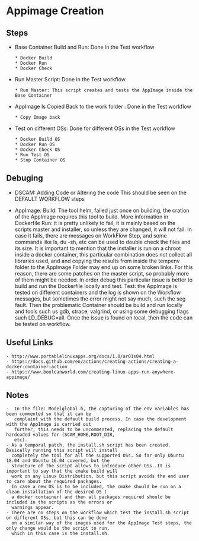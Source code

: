 # Appimage Creation 
## Steps
- Base Container Build and Run: Done in the Test workflow

      * Docker Build
      * Docker Run
      * Docker Check

- Run Master Script: Done in the Test workflow

      * Run Master: This script creates and tests the AppImage inside the Base Container

- AppImage Is Copied Back to the work folder : Done in the Test workflow

      * Copy Image back

- Test on different OSs: Done for different OSs in the Test workflow

      * Docker Build OS
      * Docker Run OS
      * Docker Check OS
      * Run Test OS
      * Stop Container OS

## Debuging

- DSCAM: Adding Code or Altering the code
	This should be seen on the DEFAULT WORKFLOW steps 

- AppImage: 
	Build: The tool helm, failed just once on building, the cration of the AppImage
	       requires this tool to build. More information in Dockerfile
	Run: it is pretty unlikely to fail, it is mainly based on the scripts master and
	     installer, so unless they are changed, it will not fail. In case it fails, 
	     there are messages on WorkFlow Step, and some commands like ls, du -sh, etc
	     can be used to double check the files and its size. 
	     It is important to mention that the installer is run on a chroot inside a docker
	     container, this particular combination does not collect all libraries used, and
	     and copying the results from inside the tempenv folder to the AppImage Folder
	     may end up on some broken links. For this reason, there are some patches on the
	     master script, so probably more of them might be needed. In order debug this 
	     particular issue is better to build and run the Dockerfile locally and test.
	Test: the AppImage is tested on different containers and the log is shown on the 
	      Workflow messages, but sometimes the error might not say much, such the seg
	      fault. Then the problematic Container should be build and run locally and tools
	      such us gdb, strace, valgrind, or using some debugging flags such LD_DEBUG=all.
	      Once the issue is found on local, then the code can be tested on workflow.

## Useful Links
	- http://www.portablelinuxapps.org/docs/1.0/ar01s04.html	
	- https://docs.github.com/en/actions/creating-actions/creating-a-docker-container-action
	- https://www.booleanworld.com/creating-linux-apps-run-anywhere-appimage/

## Notes
	-  In the file: Modelglobal.h, the capturing of the env variables has been commented so that it can be
	   complaint with the default build process. In case the development with the AppImage is carried out
	   further, this needs to be uncommented, replacing the default hardcoded values for (SCAM_HOME,ROOT_DIR,
	   etc).
	- As a temporal patch, the install.sh script has been created. Basically running this script will install
	  completely the tool for all the supported OSs. So far only Ubuntu 18.04 and Ubuntu 16.04 covered, but the
	  structure of the script allows to introduce other OSs. It is important to say that the cmake build will
	  work on any Linux Distribution, but this script avoids the end user to care about the required packages.
	  In case a new OS is to be included, the cmake should be run on a clean installation of the desired OS (
	  a docker container) and then all packages required should be included in the scripts as the errors or
	  warnings appear. 
	- There are no steps on the workflow which test the install.sh script on different OSs, but this can be done
	  on a similar way of the images used for the AppImage Test steps, the only change would be the script to run, 
	  which in this case is the install.sh.
